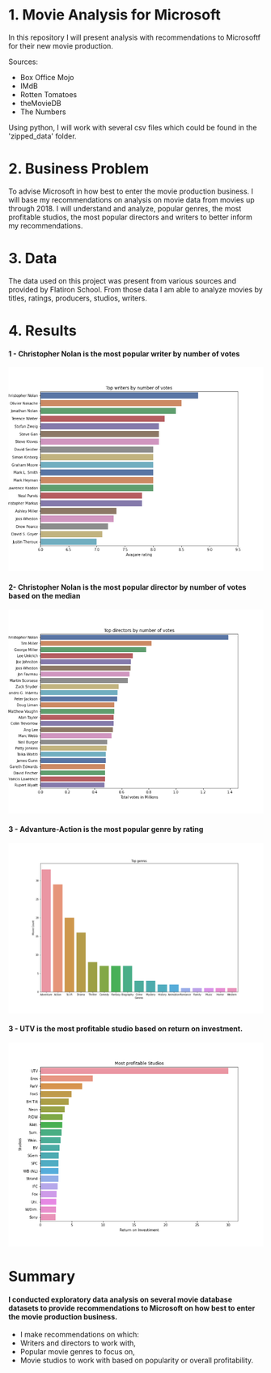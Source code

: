 # 1. Movie Analysis for Microsoft

In this repository I will present analysis with recommendations to Microsoftf for their new movie production.

Sources:
 - Box Office Mojo
 - IMdB
 - Rotten Tomatoes
 - theMovieDB 
 - The Numbers

 
Using python, I will work with several csv files which could be found in the 'zipped_data' folder.


# 2. Business Problem

To advise Microsoft in how best to enter the movie production business. I will base my recommendations on analysis on movie data from movies up through 2018. I will understand and analyze, popular genres, the most profitable studios, the most popular directors and writers to better inform my recommendations. 

# 3. Data

The data used on this project was present from various sources and provided by Flatiron School. From those data I am able to analyze movies by titles, ratings, producers, studios, writers.

# 4. Results 

#### 1 - Christopher Nolan is the most popular writer by number of votes 

![Writers](topwriters.png)

#### 2- Christopher Nolan is the most popular director by number of votes based on the median

![Top Directors](topdirect.png)

#### 3 - Advanture-Action is the most popular genre by rating 

![Genres](genres.png)

#### 3 - UTV is the most profitable studio based on return on investment.

![Most Profitable Studios](studiosprof.png)

# Summary

#### I conducted exploratory data analysis on several movie database datasets to provide recommendations to Microsoft on how best to enter the movie production business.

- I make recommendations on which:
- Writers and directors to work with,
- Popular movie genres to focus on,
- Movie studios to work with based on popularity or overall profitability.

